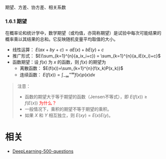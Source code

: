 
期望、方差、协方差、相关系数

### 1.6.1 期望

在概率论和统计学中，数学期望（或均值，亦简称期望）是试验中每次可能结果的概率乘以其结果的总和。它反映随机变量平均取值的大小。

- 线性运算： $E(ax+by+c) = aE(x)+bE(y)+c$
- 推广形式： $E(\sum_{k=1}^{n}{a_ix_i+c}) = \sum_{k=1}^{n}{a_iE(x_i)+c}$
- 函数期望：设 $f(x)$ 为 $x$ 的函数，则 $f(x)$ 的期望为
    - 离散函数： $E(f(x))=\sum_{k=1}^{n}{f(x_k)P(x_k)}$
    - 连续函数： $E(f(x))=\int_{-\infty}^{+\infty}{f(x)p(x)dx}$

> 注意：
>
> - 函数的期望大于等于期望的函数（Jensen不等式），即 $E(f(x))\geqslant f(E(x))$ <span style="color:red;">为什么？</span>
> - 一般情况下，乘积的期望不等于期望的乘积。
> - 如果 $X$ 和 $Y$ 相互独立，则 $E(xy)=E(x)E(y)​$。







# 相关

- [DeepLearning-500-questions](https://github.com/scutan90/DeepLearning-500-questions)
